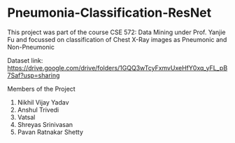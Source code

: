 # Pneumonia-Classification-ResNet

This project was part of the course CSE 572: Data Mining under Prof. Yanjie Fu and focussed on classification of Chest X-Ray images as Pneumonic and Non-Pneumonic

Dataset link: https://drive.google.com/drive/folders/1GQQ3wTcyFxmvUxeHfY0xq_yFL_pB7Saf?usp=sharing

Members of the Project

1. Nikhil Vijay Yadav
2. Anshul Trivedi
3. Vatsal
4. Shreyas Srinivasan
5. Pavan Ratnakar Shetty


